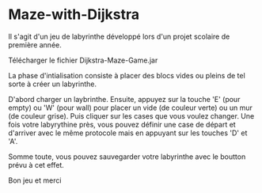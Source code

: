 Maze-with-Dijkstra
==================


Il s'agit d'un jeu de labyrinthe développé lors d'un projet scolaire de première année.

Télécharger le fichier Dijkstra-Maze-Game.jar

La phase d'intialisation consiste à placer des blocs vides ou pleins de tel sorte à créer un labyrinthe.

D'abord charger un laybrinthe.
Ensuite, appuyez sur la touche 'E' (pour empty) ou 'W' (pour wall) pour placer un vide (de couleur verte) ou un mur (de couleur grise).
Puis cliquer sur les cases que vous voulez changer.
Une fois votre labyrythine près, vous pouvez définir une case de départ et d'arriver avec le même protocole mais en appuyant sur les touches 'D' et 'A'.

Somme toute, vous pouvez sauvegarder votre labyrinthe avec le boutton prévu à cet effet.




Bon jeu et merci
